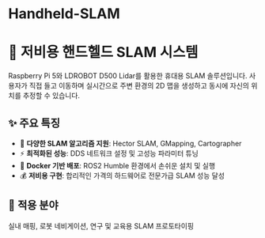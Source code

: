 # Handheld-SLAM
# 🤖 저비용 핸드헬드 SLAM 시스템

Raspberry Pi 5와 LDROBOT D500 Lidar를 활용한 휴대용 SLAM 솔루션입니다. 사용자가 직접 들고 이동하며 실시간으로 주변 환경의 2D 맵을 생성하고 동시에 자신의 위치를 추정할 수 있습니다.

## ✨ 주요 특징

- 🔧 **다양한 SLAM 알고리즘 지원**: Hector SLAM, GMapping, Cartographer
- ⚡ **최적화된 성능**: DDS 네트워크 설정 및 고성능 파라미터 튜닝
- 🐳 **Docker 기반 배포**: ROS2 Humble 환경에서 손쉬운 설치 및 실행
- 💰 **저비용 구현**: 합리적인 가격의 하드웨어로 전문가급 SLAM 성능 달성

## 🎯 적용 분야

실내 매핑, 로봇 네비게이션, 연구 및 교육용 SLAM 프로토타이핑
